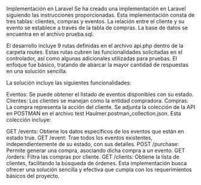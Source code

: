 Implementación en Laravel
Se ha creado una implementación en Laravel siguiendo las instrucciones proporcionadas. Esta implementación consta de tres tablas: clientes, compras y eventos. La relación entre el cliente y su evento se establece a través de la tabla de compras. La base de datos se encuentra en el archivo prueba.sql.

El desarrollo incluye 9 rutas definidas en el archivo api.php dentro de la carpeta routes. Estas rutas cubren las funcionalidades solicitadas en el controlador, así como algunas adicionales utilizadas para pruebas. El enfoque fue básico, tratando de abarcar la mayor cantidad de respuestas en una solución sencilla.

La solución incluye las siguientes funcionalidades:

Eventos: Se puede obtener el listado de eventos disponibles con su estado.
Clientes: Los clientes se manejan como la entidad compradora.
Compras: La compra representa la acción del cliente.
Se adjunta la colección de la API en POSTMAN en el archivo test Haulmer.postman_collection.json. Esta colección incluye:

GET /events: Obtiene los datos específicos de los eventos que están en estado true.
GET /event: Trae todos los eventos existentes, independientemente de su estado, con sus detalles.
POST /purchase: Permite generar una compra, asociando dicha compra a un evento.
GET /orders: Filtra las compras por cliente.
GET /clients: Obtiene la lista de clientes, facilitando la búsqueda de órdenes.
Esta implementación busca ofrecer una solución sencilla y efectiva que cumpla con los requerimientos básicos del proyecto.